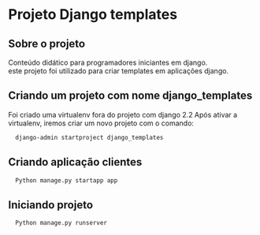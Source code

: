 # Projeto Django templates

## Sobre o projeto

Conteúdo didático para programadores iniciantes em django.\
este projeto foi utilizado para criar templates em aplicações django.

## Criando um projeto com nome django_templates

Foi criado uma virtualenv fora do projeto com django 2.2
Após ativar a virtualenv, iremos criar um novo projeto com o comando:

```bash
  django-admin startproject django_templates
```

## Criando aplicação clientes

```bash
  Python manage.py startapp app
```

## Iniciando projeto

```bash
  Python manage.py runserver
```
